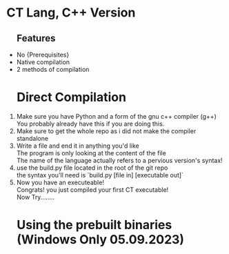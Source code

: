 # CT Lang, C++ Version
<ul>
<lh><h2>Features</h2></lh>
  <li>No {Prerequisites}</li>
  <li>Native compilation</li>
  <li>2 methods of compilation</li>
</ul>
<ol>
<lh><h1>Direct Compilation</h1></lh>
  <li>Make sure you have Python and a form of the gnu c++ compiler (g++)</li>
  You probably already have this if you are doing this.
  <li>Make sure to get the whole repo as i did not make the compiler standalone</li>
  <li>Write a file and end it in anything you'd like</li>
  The program is only looking at the content of the file<br>
  The name of the language actually refers to a pervious version's syntax!
  <li>use the build.py file located in the root of the git repo</li>
  the syntax you'll need is `build.py [file in] [executable out]`
  <li>Now you have an executeable!</li>
  Congrats! you just compiled your first CT executable!<br>
  Now Try........
</ol>
<ol>
<lh><h1>Using the prebuilt binaries (Windows Only 05.09.2023)</h1></lh>
  
  
</ol>
